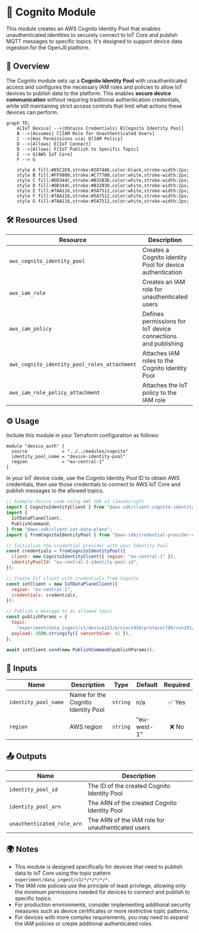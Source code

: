 # 🔑 Cognito Module

This module creates an AWS Cognito Identity Pool that enables unauthenticated identities to securely connect to IoT Core and publish MQTT messages to specific topics. It's designed to support device data ingestion for the OpenJII platform.

## 📖 Overview

The Cognito module sets up a **Cognito Identity Pool** with unauthenticated access and configures the necessary IAM roles and policies to allow IoT devices to publish data to the platform. This enables **secure device communication** without requiring traditional authentication credentials, while still maintaining strict access controls that limit what actions these devices can perform.

```mermaid
graph TD;
    A[IoT Device] -->|Obtains Credentials| B[Cognito Identity Pool]
    B -->|Assumes| C[IAM Role for Unauthenticated Users]
    C -->|Has Permissions via| D[IAM Policy]
    D -->|Allows| E[IoT Connect]
    D -->|Allows| F[IoT Publish to Specific Topic]
    E --> G[AWS IoT Core]
    F --> G

    style A fill:#85C1E9,stroke:#2874A6,color:black,stroke-width:2px;
    style B fill:#FF9900,stroke:#C77700,color:white,stroke-width:2px;
    style C fill:#DD344C,stroke:#B32B3D,color:white,stroke-width:2px;
    style D fill:#DD344C,stroke:#B32B3D,color:white,stroke-width:2px;
    style E fill:#7AA116,stroke:#5A7512,color:white,stroke-width:2px;
    style F fill:#7AA116,stroke:#5A7512,color:white,stroke-width:2px;
    style G fill:#7AA116,stroke:#5A7512,color:white,stroke-width:2px;
```

## 🛠 Resources Used

| Resource                                     | Description                                                   | Documentation                                                                                                                                                    |
| -------------------------------------------- | ------------------------------------------------------------- | ---------------------------------------------------------------------------------------------------------------------------------------------------------------- |
| `aws_cognito_identity_pool`                  | Creates a Cognito Identity Pool for device authentication     | [AWS Cognito Identity Pool](https://registry.terraform.io/providers/hashicorp/aws/latest/docs/resources/cognito_identity_pool)                                   |
| `aws_iam_role`                               | Creates an IAM role for unauthenticated users                 | [AWS IAM Role](https://registry.terraform.io/providers/hashicorp/aws/latest/docs/resources/iam_role)                                                             |
| `aws_iam_policy`                             | Defines permissions for IoT device connections and publishing | [AWS IAM Policy](https://registry.terraform.io/providers/hashicorp/aws/latest/docs/resources/iam_policy)                                                         |
| `aws_cognito_identity_pool_roles_attachment` | Attaches IAM roles to the Cognito Identity Pool               | [AWS Cognito Identity Pool Roles Attachment](https://registry.terraform.io/providers/hashicorp/aws/latest/docs/resources/cognito_identity_pool_roles_attachment) |
| `aws_iam_role_policy_attachment`             | Attaches the IoT policy to the IAM role                       | [AWS IAM Role Policy Attachment](https://registry.terraform.io/providers/hashicorp/aws/latest/docs/resources/iam_role_policy_attachment)                         |

## ⚙️ Usage

Include this module in your Terraform configuration as follows:

```hcl
module "device_auth" {
  source             = "../../modules/cognito"
  identity_pool_name = "device-identity-pool"
  region             = "eu-central-1"
}
```

In your IoT device code, use the Cognito Identity Pool ID to obtain AWS credentials, then use those credentials to connect to AWS IoT Core and publish messages to the allowed topics.

```javascript
// Example device code using AWS SDK v3 (JavaScript)
import { CognitoIdentityClient } from "@aws-sdk/client-cognito-identity";
import {
  IoTDataPlaneClient,
  PublishCommand,
} from "@aws-sdk/client-iot-data-plane";
import { fromCognitoIdentityPool } from "@aws-sdk/credential-provider-cognito-identity";

// Initialize the credential provider with your Identity Pool
const credentials = fromCognitoIdentityPool({
  client: new CognitoIdentityClient({ region: "eu-central-1" }),
  identityPoolId: "eu-central-1:identity-pool-id",
});

// Create IoT client with credentials from Cognito
const iotClient = new IoTDataPlaneClient({
  region: "eu-central-1",
  credentials: credentials,
});

// Publish a message to an allowed topic
const publishParams = {
  topic:
    "experiment/data_ingest/v1/device123/project456/protocol789/run101/measurement",
  payload: JSON.stringify({ sensorValue: 42 }),
};

await iotClient.send(new PublishCommand(publishParams));
```

## 🔑 Inputs

| Name                 | Description                        | Type     | Default     | Required |
| -------------------- | ---------------------------------- | -------- | ----------- | :------: |
| `identity_pool_name` | Name for the Cognito Identity Pool | `string` | n/a         |  ✅ Yes  |
| `region`             | AWS region                         | `string` | "eu-west-1" |  ❌ No   |

## 📤 Outputs

| Name                       | Description                                       |
| -------------------------- | ------------------------------------------------- |
| `identity_pool_id`         | The ID of the created Cognito Identity Pool       |
| `identity_pool_arn`        | The ARN of the created Cognito Identity Pool      |
| `unauthenticated_role_arn` | The ARN of the IAM role for unauthenticated users |

## 🌍 Notes

- This module is designed specifically for devices that need to publish data to IoT Core using the topic pattern `experiment/data_ingest/v1/*/*/*/*/*`.
- The IAM role policies use the principle of least privilege, allowing only the minimum permissions needed for devices to connect and publish to specific topics.
- For production environments, consider implementing additional security measures such as device certificates or more restrictive topic patterns.
- For devices with more complex requirements, you may need to expand the IAM policies or create additional authenticated roles.
